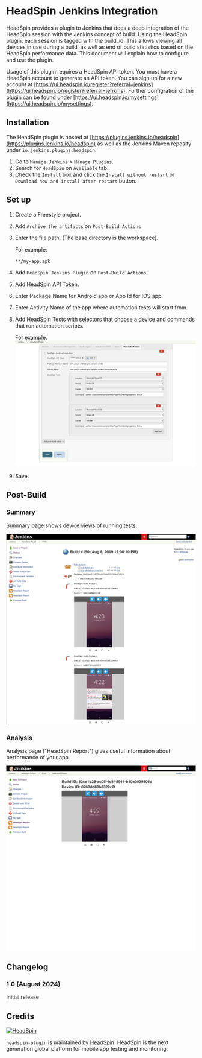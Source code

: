 
# HeadSpin Jenkins Integration

HeadSpin provides a plugin to Jenkins that does a deep integration of the HeadSpin session with the Jenkins concept of build. Using the HeadSpin plugin, each session is tagged with the build_id. This allows viewing all devices in use during a build, as well as end of build statistics based on the HeadSpin performance data. This document will explain how to configure and use the plugin.

Usage of this plugin requires a HeadSpin API token. You must have a HeadSpin account to generate an API token. You can sign up for a new account at [https://ui.headspin.io/register?referral=jenkins](https://ui.headspin.io/register?referral=jenkins). Further configration of the plugin can be found under [https://ui.headspin.io/mysettings](https://ui.headspin.io/mysettings).


## Installation

The HeadSpin plugin is hosted at [https://plugins.jenkins.io/headspin](https://plugins.jenkins.io/headspin) as well as the Jenkins Maven reposity under `io.jenkins.plugins:headspin`.

1. Go to `Manage Jenkins` > `Manage Plugins`.
2. Search for `HeadSpin` on `Available` tab.
3. Check the `Install` box and click the `Install without restart` or `Download now and install after restart` button.


## Set up

1. Create a Freestyle project.
2. Add `Archive the artifacts` on `Post-Build Actions`
3. Enter the file path. (The base directory is the workspace).

   For example:
   ```
   **/my-app.apk
   ```
4. Add `HeadSpin Jenkins Plugin` on `Post-Build Actions`.
5. Add HeadSpin API Token.
6. Enter Package Name for Android app or App Id for IOS app.
7. Enter Activity Name of the app where automation tests will start from.
8. Add HeadSpin Tests with selectors that choose a device and commands that run automation scripts.

   For example:
   ![Screenshot](/settings.png)
9. Save.


## Post-Build

### Summary
Summary page shows device views of running tests.

![Screenshot](/summary.png)


### Analysis
Analysis page ("HeadSpin Report") gives useful information about performance of your app.

![Screenshot](/analysis.png)


## Changelog

### 1.0 (August 2024)

Initial release


## Credits

[![][headspin-wordmark]](https://headspin.io)

`headspin-plugin` is maintained by [HeadSpin](https://headspin.io). HeadSpin is the next generation global platform for mobile app testing and monitoring.


[headspin-wordmark]: docs/images/headspin-wordmark.png "HeadSpin"
